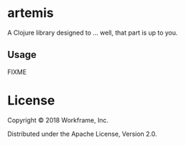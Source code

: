 # artemis

A Clojure library designed to ... well, that part is up to you.

## Usage

FIXME

# License

Copyright © 2018 Workframe, Inc.

Distributed under the Apache License, Version 2.0.

